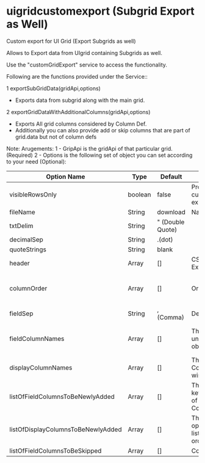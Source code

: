 # uigridcustomexport (Subgrid Export as Well)
Custom export for UI Grid (Export Subgrids as well)

Allows to Export data from UIgrid containing Subgrids as well.

Use the "customGridExport" service to access the functionality.

Following are the functions provided under the Service::

1 exportSubGridData(gridApi,options)
  - Exports data from subgrid along with the main grid.
  
2 exportGridDataWithAdditionalColumns(gridApi,options)
  - Exports All grid columns considered by Column Def. 
  - Additionally you can also provide add or skip columns that are part of grid.data but not of column defs

 
 
 Note:
Arugements:
1 - GripApi is the gridApi of that particular grid.(Required)
2 - Options is the following set of object you can set according to your need (Optional):


 Option Name | Type | Default | Description | Requirement
 ------------|------|---------|-------------|------------
 visibleRowsOnly | boolean | false | Property will make sure that only currently visible row data is exported | optional
 fileName | String | download | Name of resultant File | optional
 txtDelim | String | " (Double Quote)| | optional
 decimalSep|String| .(dot)|| optional
 quoteStrings |String|blank || optional
 header | Array | [] | CSV Column headers to be Exported| optional
 columnOrder | Array | [] | Order of columns| optional(Only if the order should be changed)
 fieldSep |String|, (Comma) | Delimiter for the CSV File.| optional
 fieldColumnNames |Array|[]| This is the field Name provided under column defs (Action data object keys)| optional(Will fetch from Gridapi Automaticallu)
 displayColumnNames |Array|[]|This is the Display Name field from Column Def (Actaul Names you wish to see while exporting)
 listOfFieldColumnsToBeNewlyAdded|Array|[]|These are field names(actual data key name) of columns the are part of Grid data object but not of Column Defs|optional.
 listOfDisplayColumnsToBeNewlyAdded|Array|[]|These are Display names for the option listOfFieldColumnsToBeNewlyAdded order should be maintained
 listOfFieldColumnsToBeSkipped|Array|[]|Columns to be skipped from the grid
 
 
